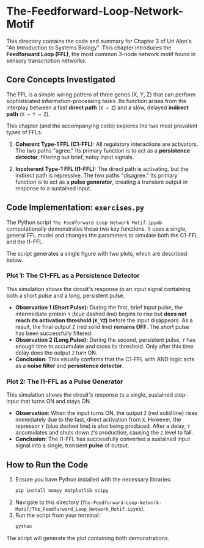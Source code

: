 # The-Feedforward-Loop-Network-Motif

This directory contains the code and summary for Chapter 3 of Uri Alon's "An Introduction to Systems Biology". This chapter introduces the **Feedforward Loop (FFL)**, the most common 3-node network motif found in sensory transcription networks.

## Core Concepts Investigated

The FFL is a simple wiring pattern of three genes (X, Y, Z) that can perform sophisticated information-processing tasks. Its function arises from the interplay between a fast **direct path** (`X → Z`) and a slow, delayed **indirect path** (`X → Y → Z`).

This chapter (and the accompanying code) explores the two most prevalent types of FFLs:

1.  **Coherent Type-1 FFL (C1-FFL):** All regulatory interactions are activators. The two paths "agree." Its primary function is to act as a **persistence detector**, filtering out brief, noisy input signals.

2.  **Incoherent Type-1 FFL (I1-FFL):** The direct path is activating, but the indirect path is repressive. The two paths "disagree." Its primary function is to act as a **pulse generator**, creating a transient output in response to a sustained input.

## Code Implementation: `exercises.py`

The Python script `The Feedforward Loop Network Motif.ipynb` computationally demonstrates these two key functions. It uses a single, general FFL model and changes the parameters to simulate both the C1-FFL and the I1-FFL.

The script generates a single figure with two plots, which are described below.

### Plot 1: The C1-FFL as a Persistence Detector

This simulation shows the circuit's response to an input signal containing both a short pulse and a long, persistent pulse.

-   **Observation 1 (Short Pulse):** During the first, brief input pulse, the intermediate protein `Y` (blue dashed line) begins to rise but **does not reach its activation threshold (`K_YZ`)** before the input disappears. As a result, the final output `Z` (red solid line) **remains OFF**. The short pulse has been successfully filtered.
-   **Observation 2 (Long Pulse):** During the second, persistent pulse, `Y` has enough time to accumulate and cross its threshold. Only after this time delay does the output `Z` turn ON.
-   **Conclusion:** This visually confirms that the C1-FFL with AND logic acts as a **noise filter** and **persistence detector**.

### Plot 2: The I1-FFL as a Pulse Generator

This simulation shows the circuit's response to a single, sustained step-input that turns ON and stays ON.

-   **Observation:** When the input turns ON, the output `Z` (red solid line) rises immediately due to the fast, direct activation from `X`. However, the repressor `Y` (blue dashed line) is also being produced. After a delay, `Y` accumulates and shuts down `Z`'s production, causing the `Z` level to fall.
-   **Conclusion:** The I1-FFL has successfully converted a sustained input signal into a single, transient **pulse** of output.

## How to Run the Code

1.  Ensure you have Python installed with the necessary libraries:
    ```bash
    pip install numpy matplotlib scipy
    ```
2.  Navigate to this directory (`The-Feedforward-Loop-Network-Motif/The_Feedforward_Loop_Network_Motif.ipynb`).
3.  Run the script from your terminal:
    ```bash
    python 
    ```
The script will generate the plot containing both demonstrations.
